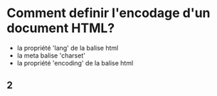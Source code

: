 Comment definir l'encodage d'un document HTML?
==============================================

- la propriété 'lang' de la balise html
- la meta balise 'charset'
- la propriété 'encoding' de la balise html

## 2